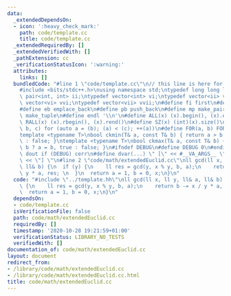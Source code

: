 ```yaml
---
data:
  _extendedDependsOn:
  - icon: ':heavy_check_mark:'
    path: code/template.cc
    title: code/template.cc
  _extendedRequiredBy: []
  _extendedVerifiedWith: []
  _pathExtension: cc
  _verificationStatusIcon: ':warning:'
  attributes:
    links: []
  bundledCode: "#line 1 \"code/template.cc\"\n// this line is here for a reason\n\
    #include <bits/stdc++.h>\nusing namespace std;\ntypedef long long ll;\ntypedef\
    \ pair<int, int> ii;\ntypedef vector<int> vi;\ntypedef vector<ii> vii;\ntypedef\
    \ vector<vi> vvi;\ntypedef vector<vii> vvii;\n#define fi first\n#define se second\n\
    #define eb emplace_back\n#define pb push_back\n#define mp make_pair\n#define mt\
    \ make_tuple\n#define endl '\\n'\n#define ALL(x) (x).begin(), (x).end()\n#define\
    \ RALL(x) (x).rbegin(), (x).rend()\n#define SZ(x) (int)(x).size()\n#define FOR(a,\
    \ b, c) for (auto a = (b); (a) < (c); ++(a))\n#define F0R(a, b) FOR (a, 0, (b))\n\
    template <typename T>\nbool ckmin(T& a, const T& b) { return a > b ? a = b, true\
    \ : false; }\ntemplate <typename T>\nbool ckmax(T& a, const T& b) { return a <\
    \ b ? a = b, true : false; }\n#ifndef DEBUG\n#define DEBUG 0\n#endif\n#define\
    \ dout if (DEBUG) cerr\n#define dvar(...) \" [\" << #__VA_ARGS__ \": \" << (__VA_ARGS__)\
    \ << \"] \"\n#line 2 \"code/math/extendedEuclid.cc\"\nll gcd(ll x, ll y, ll& a,\
    \ ll& b) {\n  if (y) {\n    ll res = gcd(y, x % y, b, a);\n    return b -= x /\
    \ y * a, res; \n  }\n  return a = 1, b = 0, x;\n}\n"
  code: "#include \"../template.hh\"\nll gcd(ll x, ll y, ll& a, ll& b) {\n  if (y)\
    \ {\n    ll res = gcd(y, x % y, b, a);\n    return b -= x / y * a, res; \n  }\n\
    \  return a = 1, b = 0, x;\n}\n"
  dependsOn:
  - code/template.cc
  isVerificationFile: false
  path: code/math/extendedEuclid.cc
  requiredBy: []
  timestamp: '2020-10-28 19:21:59+01:00'
  verificationStatus: LIBRARY_NO_TESTS
  verifiedWith: []
documentation_of: code/math/extendedEuclid.cc
layout: document
redirect_from:
- /library/code/math/extendedEuclid.cc
- /library/code/math/extendedEuclid.cc.html
title: code/math/extendedEuclid.cc
---
```

